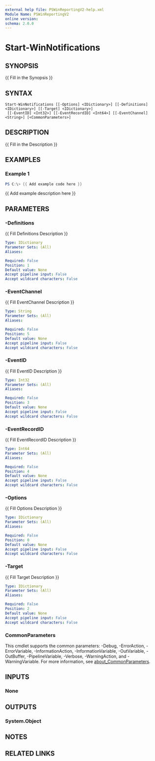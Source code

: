```yaml
---
external help file: PSWinReportingV2-help.xml
Module Name: PSWinReportingV2
online version:
schema: 2.0.0
---
```


# Start-WinNotifications

## SYNOPSIS
{{ Fill in the Synopsis }}

## SYNTAX

```
Start-WinNotifications [[-Options] <IDictionary>] [[-Definitions] <IDictionary>] [[-Target] <IDictionary>]
 [[-EventID] <Int32>] [[-EventRecordID] <Int64>] [[-EventChannel] <String>] [<CommonParameters>]
```

## DESCRIPTION
{{ Fill in the Description }}

## EXAMPLES

### Example 1
```powershell
PS C:\> {{ Add example code here }}
```

{{ Add example description here }}

## PARAMETERS

### -Definitions
{{ Fill Definitions Description }}

```yaml
Type: IDictionary
Parameter Sets: (All)
Aliases:

Required: False
Position: 1
Default value: None
Accept pipeline input: False
Accept wildcard characters: False
```

### -EventChannel
{{ Fill EventChannel Description }}

```yaml
Type: String
Parameter Sets: (All)
Aliases:

Required: False
Position: 5
Default value: None
Accept pipeline input: False
Accept wildcard characters: False
```

### -EventID
{{ Fill EventID Description }}

```yaml
Type: Int32
Parameter Sets: (All)
Aliases:

Required: False
Position: 3
Default value: None
Accept pipeline input: False
Accept wildcard characters: False
```

### -EventRecordID
{{ Fill EventRecordID Description }}

```yaml
Type: Int64
Parameter Sets: (All)
Aliases:

Required: False
Position: 4
Default value: None
Accept pipeline input: False
Accept wildcard characters: False
```

### -Options
{{ Fill Options Description }}

```yaml
Type: IDictionary
Parameter Sets: (All)
Aliases:

Required: False
Position: 0
Default value: None
Accept pipeline input: False
Accept wildcard characters: False
```

### -Target
{{ Fill Target Description }}

```yaml
Type: IDictionary
Parameter Sets: (All)
Aliases:

Required: False
Position: 2
Default value: None
Accept pipeline input: False
Accept wildcard characters: False
```

### CommonParameters
This cmdlet supports the common parameters: -Debug, -ErrorAction, -ErrorVariable, -InformationAction, -InformationVariable, -OutVariable, -OutBuffer, -PipelineVariable, -Verbose, -WarningAction, and -WarningVariable. For more information, see [about_CommonParameters](http://go.microsoft.com/fwlink/?LinkID=113216).

## INPUTS

### None

## OUTPUTS

### System.Object
## NOTES

## RELATED LINKS
